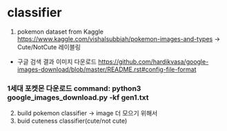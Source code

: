 # classifier
1. pokemon dataset from Kaggle https://www.kaggle.com/vishalsubbiah/pokemon-images-and-types -> Cute/NotCute 레이블링
* 구글 검색 결과 이미지 다운로드 https://github.com/hardikvasa/google-images-download/blob/master/README.rst#config-file-format
### 1세대 포켓몬 다운로드 command: python3 google_images_download.py -kf gen1.txt

2. build pokemon classifier -> image 더 모으기 위해서
3. buid cuteness classifier(cute/not cute)
